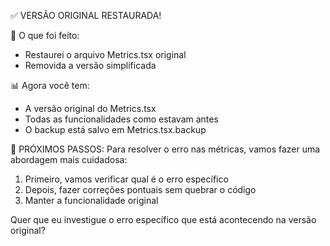 ✅ VERSÃO ORIGINAL RESTAURADA!

🔄 O que foi feito:
- Restaurei o arquivo Metrics.tsx original
- Removida a versão simplificada

📊 Agora você tem:
- A versão original do Metrics.tsx
- Todas as funcionalidades como estavam antes
- O backup está salvo em Metrics.tsx.backup

🎯 PRÓXIMOS PASSOS:
Para resolver o erro nas métricas, vamos fazer uma abordagem mais cuidadosa:

1. Primeiro, vamos verificar qual é o erro específico
2. Depois, fazer correções pontuais sem quebrar o código
3. Manter a funcionalidade original

Quer que eu investigue o erro específico que está acontecendo na versão original?
